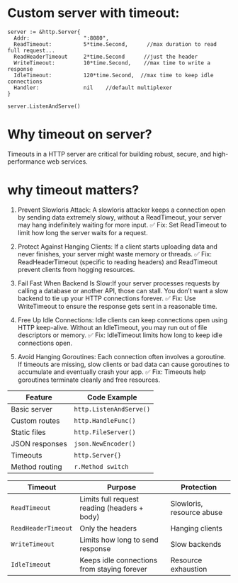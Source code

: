 # Custom server with timeout:
    server := &http.Server{
      Addr:                 ":8080",
      ReadTimeout:          5*time.Second,      //max duration to read full request...
      ReadHeaderTimeout     2*time.Second      //just the header
      WriteTimeout:         10*time.Second,    //max time to write a response
      IdleTimeout:          120*time.Second,  //max time to keep idle connections
      Handler:              nil    //default multiplexer
    }

    server.ListenAndServe()

# Why timeout on server?
  Timeouts in a HTTP server are critical for building robust, secure, and high-performance web services.
# why timeout matters?
1. Prevent Slowloris Attack: A slowloris attacker keeps a connection open by sending data extremely slowy, without a ReadTimeout, your server may hang indefinitely waiting for more input.
   ✅ Fix: Set ReadTimeout to limit how long the server waits for a request.

2. Protect Against Hanging Clients: If a client starts uploading data and never finishes, your server might waste memory or threads.
  ✅ Fix: ReadHeaderTimeout (specific to reading headers) and ReadTimeout prevent clients from hogging resources.

3. Fail Fast When Backend Is Slow:If your server processes requests by calling a database or another API, those can stall. You don’t want a slow backend to tie up your HTTP connections forever.
  ✅ Fix: Use WriteTimeout to ensure the response gets sent in a reasonable time.

4. Free Up Idle Connections: Idle clients can keep connections open using HTTP keep-alive. Without an IdleTimeout, you may run out of file descriptors or memory.
  ✅ Fix: IdleTimeout limits how long to keep idle connections open.

5. Avoid Hanging Goroutines: Each connection often involves a goroutine. If timeouts are missing, slow clients or bad data can cause goroutines to accumulate and eventually crash your app.
  ✅ Fix: Timeouts help goroutines terminate cleanly and free resources.





| Feature        | Code Example            |
| -------------- | ----------------------- |
| Basic server   | `http.ListenAndServe()` |
| Custom routes  | `http.HandleFunc()`     |
| Static files   | `http.FileServer()`     |
| JSON responses | `json.NewEncoder()`     |
| Timeouts       | `http.Server{}`         |
| Method routing | `r.Method switch`       |


| Timeout             | Purpose                                      | Protection                |
| ------------------- | -------------------------------------------- | ------------------------- |
| `ReadTimeout`       | Limits full request reading (headers + body) | Slowloris, resource abuse |
| `ReadHeaderTimeout` | Only the headers                             | Hanging clients           |
| `WriteTimeout`      | Limits how long to send response             | Slow backends             |
| `IdleTimeout`       | Keeps idle connections from staying forever  | Resource exhaustion       |


